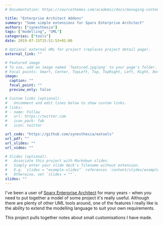 ```yaml
---
# Documentation: https://sourcethemes.com/academic/docs/managing-content/

title: "Enterprise Architect Addons"
summary: "Some simple extensions for Sparx Enterprise Architect"
authors: ["synesthesia"]
tags: ["modelling", "UML"]
categories: ["tools"]
date: 2019-07-15T15:51:53+01:00

# Optional external URL for project (replaces project detail page).
external_link: ""

# Featured image
# To use, add an image named `featured.jpg/png` to your page's folder.
# Focal points: Smart, Center, TopLeft, Top, TopRight, Left, Right, BottomLeft, Bottom, BottomRight.
image:
  caption: ""
  focal_point: ""
  preview_only: false

# Custom links (optional).
#   Uncomment and edit lines below to show custom links.
# links:
# - name: Follow
#   url: https://twitter.com
#   icon_pack: fab
#   icon: twitter

url_code: "https://github.com/synesthesia/eatools"
url_pdf: ""
url_slides: ""
url_video: ""

# Slides (optional).
#   Associate this project with Markdown slides.
#   Simply enter your slide deck's filename without extension.
#   E.g. `slides = "example-slides"` references `content/slides/example-slides.md`.
#   Otherwise, set `slides = ""`.
slides: ""
---
```


I've been a user of [Sparx Enterprise Architect](https://sparxsystems.com/) for many years - when you need to put together a model of some project it's really useful. Although there are plenty of other UML tools around, one of the features I really like is the ability to extend the modelling language to suit your own requirements.

This project pulls together notes about small customisations I have made.


